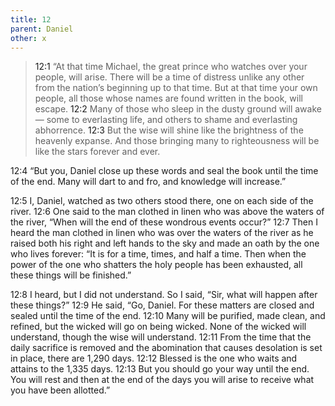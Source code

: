 ```yaml
---
title: 12
parent: Daniel
other: x
---
```


> <a name="12:1">12:1</a> “At that time Michael,
> the great prince who watches over your people,
> will arise.
> There will be a time of distress
> unlike any other from the nation’s beginning
> up to that time.
> But at that time your own people,
> all those whose names are found written in the book,
> will escape.
> <a name="12:2">12:2</a> Many of those who sleep
> in the dusty ground will awake — 
> some to everlasting life,
> and others to shame and everlasting abhorrence.
> <a name="12:3">12:3</a> But the wise will shine
> like the brightness of the heavenly expanse.
> And those bringing many to righteousness
> will be like the stars forever and ever.

<a name="12:4">12:4</a> “But you, Daniel close up these words and seal the book until the time of the end. Many will dart to and fro, and knowledge will increase.”

<a name="12:5">12:5</a> I, Daniel, watched as two others stood there, one on each side of the river. <a name="12:6">12:6</a> One said to the man clothed in linen who was above the waters of the river, “When will the end of these wondrous events occur?” <a name="12:7">12:7</a> Then I heard the man clothed in linen who was over the waters of the river as he raised both his right and left hands to the sky and made an oath by the one who lives forever: “It is for a time, times, and half a time. Then when the power of the one who shatters the holy people has been exhausted, all these things will be finished.”

<a name="12:8">12:8</a> I heard, but I did not understand. So I said, “Sir, what will happen after these things?” <a name="12:9">12:9</a> He said, “Go, Daniel. For these matters are closed and sealed until the time of the end. <a name="12:10">12:10</a> Many will be purified, made clean, and refined, but the wicked will go on being wicked. None of the wicked will understand, though the wise will understand. <a name="12:11">12:11</a> From the time that the daily sacrifice is removed and the abomination that causes desolation is set in place, there are 1,290 days. <a name="12:12">12:12</a> Blessed is the one who waits and attains to the 1,335 days. <a name="12:13">12:13</a> But you should go your way until the end. You will rest and then at the end of the days you will arise to receive what you have been allotted.”
